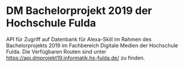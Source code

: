 # DM Bachelorprojekt 2019 der Hochschule Fulda

API für Zugriff auf Datenbank für Alexa-Skill im Rahmen des Bachelorprojekts 2019 im Fachbereich Digitale Medien der Hochschule Fulda.
Die Verfügbaren Routen sind unter https://api.dmprojekt19.informatik.hs-fulda.de/ zu finden.

